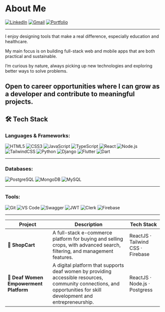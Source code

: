 # About Me
[![LinkedIn](https://img.shields.io/badge/LinkedIn-0A66C2?style=for-the-badge&logo=linkedin&logoColor=white)](https://www.linkedin.com/in/dieudonne-hakizimana)
[![Gmail](https://img.shields.io/badge/Gmail-D14836?style=for-the-badge&logo=gmail&logoColor=white)](mailto:altodevelop12@gmail.com)
[![Portfolio](https://img.shields.io/badge/Portfolio-000000?style=for-the-badge&logo=aboutdotme&logoColor=white)](https://portfolio-didos.vercel.app/)

---

I enjoy designing tools that make a real difference, especially education and healthcare.

My main focus is on building full-stack web and mobile apps that are both practical and sustainable.

I’m curious by nature, always picking up new technologies and exploring better ways to solve problems.

Open to career opportunities where I can grow as a developer and contribute to meaningful projects.
---

## 🛠 Tech Stack  

### Languages & Frameworks:
![HTML5](https://img.shields.io/badge/HTML5-E34F26?style=for-the-badge&logo=html5&logoColor=white)
![CSS3](https://img.shields.io/badge/CSS3-1572B6?style=for-the-badge&logo=css3&logoColor=white)
![JavaScript](https://img.shields.io/badge/JavaScript-F7DF1E?style=for-the-badge&logo=javascript&logoColor=black)
![TypeScript](https://img.shields.io/badge/TypeScript-3178C6?style=for-the-badge&logo=typescript&logoColor=white)
![React](https://img.shields.io/badge/React-61DAFB?style=for-the-badge&logo=react&logoColor=black)
![Node.js](https://img.shields.io/badge/Node.js-339933?style=for-the-badge&logo=nodedotjs&logoColor=white)
![TailwindCSS](https://img.shields.io/badge/TailwindCSS-06B6D4?style=for-the-badge&logo=tailwindcss&logoColor=white)
![Python](https://img.shields.io/badge/Python-3776AB?style=for-the-badge&logo=python&logoColor=white)
![Django](https://img.shields.io/badge/Django-092E20?style=for-the-badge&logo=django&logoColor=white)
![Flutter](https://img.shields.io/badge/Flutter-02569B?style=for-the-badge&logo=flutter&logoColor=white)
![Dart](https://img.shields.io/badge/Dart-0175C2?style=for-the-badge&logo=dart&logoColor=white)

---

### Databases:
![PostgreSQL](https://img.shields.io/badge/PostgreSQL-316192?style=for-the-badge&logo=postgresql&logoColor=white)
![MongoDB](https://img.shields.io/badge/MongoDB-47A248?style=for-the-badge&logo=mongodb&logoColor=white)
![MySQL](https://img.shields.io/badge/MySQL-4479A1?style=for-the-badge&logo=mysql&logoColor=white)

---

### Tools:
![Git](https://img.shields.io/badge/Git-F05032?style=for-the-badge&logo=git&logoColor=white)
![VS Code](https://img.shields.io/badge/VSCode-007ACC?style=for-the-badge&logo=visualstudiocode&logoColor=white)
![Swagger](https://img.shields.io/badge/Swagger-85EA2D?style=for-the-badge&logo=swagger&logoColor=black)
![JWT](https://img.shields.io/badge/JWT-000000?style=for-the-badge&logo=jsonwebtokens&logoColor=white)
![Clerk](https://img.shields.io/badge/Clerk-4F46E5?style=for-the-badge&logo=clerk&logoColor=white)
![Firebase](https://img.shields.io/badge/Firebase-FFCA28?style=for-the-badge&logo=firebase&logoColor=black)


---

| Project                                | Description                                                                                                                                                         | Tech Stack                        |
| -------------------------------------- | ------------------------------------------------------------------------------------------------------------------------------------------------------------------- | --------------------------------- |
| 🛒 **ShopCart**                        | A full-stack e-commerce platform for buying and selling crops, with advanced search, filtering, and management features.                                | ReactJS · Tailwind CSS · Firebase |
| 🦻 **Deaf Women Empowerment Platform** | A digital platform that supports deaf women by providing accessible resources, community connections, and opportunities for skill development and entrepreneurship. | ReactJS · Node.js · Postgress       |



